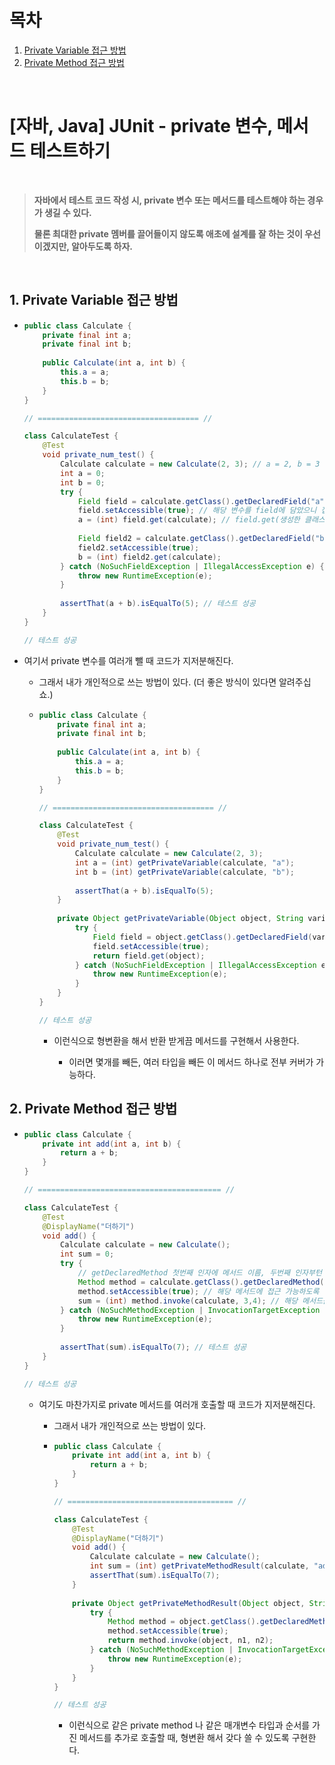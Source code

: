 # 목차

1. [Private Variable 접근 방법](#1-private-variable-접근-방법) <br/>
2. [Private Method 접근 방법](#2-private-method-접근-방법) <br/>

<br/>

# [자바, Java] JUnit - private 변수, 메서드 테스트하기

<br/>

> **자바에서 테스트 코드 작성 시, private 변수 또는 메서드를 테스트해야 하는 경우가 생길 수 있다.**
>
> **물론 최대한 private 멤버를 끌어들이지 않도록 애초에 설계를 잘 하는 것이 우선이겠지만, 알아두도록 하자.**

<br/>

## 1. Private Variable 접근 방법

- ```java
  public class Calculate {
      private final int a;
      private final int b;
      
      public Calculate(int a, int b) {
          this.a = a;
          this.b = b;
      }
  }
  
  // ==================================== //
  
  class CalculateTest {
      @Test
      void private_num_test() {
          Calculate calculate = new Calculate(2, 3); // a = 2, b = 3
          int a = 0;
          int b = 0;
          try {
              Field field = calculate.getClass().getDeclaredField("a"); // Field를 생성하고 내가 얻고자하는 변수명을 입력해준다.
              field.setAccessible(true); // 해당 변수를 field에 담았으니 접근 가능하게 만든다.
              a = (int) field.get(calculate); // field.get(생성한 클래스명)을 통해 얻고자했던 private value를 얻어주면 된다.
      
              Field field2 = calculate.getClass().getDeclaredField("b");
              field2.setAccessible(true);
              b = (int) field2.get(calculate);
          } catch (NoSuchFieldException | IllegalAccessException e) {
              throw new RuntimeException(e);
          }
          
          assertThat(a + b).isEqualTo(5); // 테스트 성공
      }
  }
  
  // 테스트 성공
  ```

  

- 여기서 private 변수를 여러개 뺄 때 코드가 지저분해진다.

  - 그래서 내가 개인적으로 쓰는 방법이 있다. (더 좋은 방식이 있다면 알려주십쇼.)

  - ```java
    public class Calculate {
        private final int a;
        private final int b;
        
        public Calculate(int a, int b) {
            this.a = a;
            this.b = b;
        }
    }
    
    // ==================================== //
    
    class CalculateTest {
        @Test
        void private_num_test() {
            Calculate calculate = new Calculate(2, 3);
            int a = (int) getPrivateVariable(calculate, "a");
            int b = (int) getPrivateVariable(calculate, "b");
            
            assertThat(a + b).isEqualTo(5);
        }
        
        private Object getPrivateVariable(Object object, String variableName) {
            try {
                Field field = object.getClass().getDeclaredField(variableName);
                field.setAccessible(true);
                return field.get(object);
            } catch (NoSuchFieldException | IllegalAccessException e) {
                throw new RuntimeException(e);
            }
        }
    }
    
    // 테스트 성공
    ```

    - 이런식으로 형변환을 해서 반환 받게끔 메서드를 구현해서 사용한다.

      - 이러면 몇개를 빼든, 여러 타입을 빼든 이 메서드 하나로 전부 커버가 가능하다.

        

## 2. Private Method 접근 방법

- ```java
  public class Calculate {
      private int add(int a, int b) {
          return a + b;
      }
  }
  
  // ========================================= //
  
  class CalculateTest {
      @Test
      @DisplayName("더하기")
      void add() {
          Calculate calculate = new Calculate();
          int sum = 0;
          try {
              // getDeclaredMethod 첫번째 인자에 메서드 이름, 두번째 인자부턴 메서드의 매개변수 타입을 순서대로 지정해준다.
              Method method = calculate.getClass().getDeclaredMethod("add", int.class, int.class);
              method.setAccessible(true); // 해당 메서드에 접근 가능하도록 설정
              sum = (int) method.invoke(calculate, 3,4); // 해당 메서드를 인자 전달과 함께 호출하고, 값을 반환받는다.
          } catch (NoSuchMethodException | InvocationTargetException | IllegalAccessException e) {
              throw new RuntimeException(e);
          }
          
          assertThat(sum).isEqualTo(7); // 테스트 성공
      }
  }
  
  // 테스트 성공
  ```

  - 여기도 마찬가지로 private 메서드를 여러개 호출할 때 코드가 지저분해진다.

    - 그래서 내가 개인적으로 쓰는 방법이 있다.

    - ```java
      public class Calculate {
          private int add(int a, int b) {
              return a + b;
          }
      }
      
      // ===================================== //
      
      class CalculateTest {
          @Test
          @DisplayName("더하기")
          void add() {
              Calculate calculate = new Calculate();
              int sum = (int) getPrivateMethodResult(calculate, "add", 3, 4);
              assertThat(sum).isEqualTo(7);
          }
          
          private Object getPrivateMethodResult(Object object, String methodName, int n1, int n2) {
              try {
                  Method method = object.getClass().getDeclaredMethod(methodName, int.class, int.class);
                  method.setAccessible(true);
                  return method.invoke(object, n1, n2);
              } catch (NoSuchMethodException | InvocationTargetException | IllegalAccessException e) {
                  throw new RuntimeException(e);
              }
          }
      }
      
      // 테스트 성공
      ```

      - 이런식으로 같은 private method 나 같은 매개변수 타입과 순서를 가진 메서드를 추가로 호출할 때, 형변환 해서 갖다 쓸 수 있도록 구현한다.


